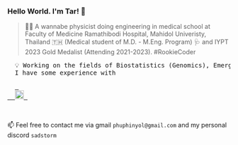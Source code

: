 ### Hello World. I'm Tar! 👋

> 🌱✨ A wannabe physicist doing engineering in medical school at Faculty of Medicine Ramathibodi Hospital, Mahidol Univeristy, Thailand 🇹🇭 (Medical student of M.D. - M.Eng. Program) 🩺 and IYPT 2023 Gold Medalist (Attending 2021-2023). #RookieCoder

<pre>
  💡 Working on the fields of Biostatistics (Genomics), Emergency Medicine Risk Management
  I have some experience with 

  <a href="https://www.arduino.cc/" target="_blank" rel="noreferrer"> 
  <img src="https://cdn.worldvectorlogo.com/logos/arduino-1.svg" alt="arduino" width="20" height="20"/> 
</a>
    
</pre>

📫 Feel free to contact me via gmail `phuphinyol@gmail.com` and my personal discord `sadstorm`


